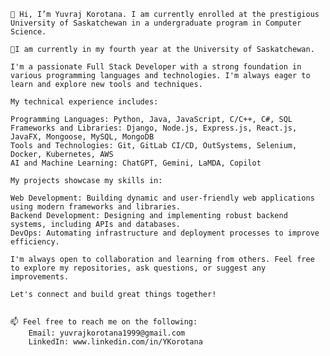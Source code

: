 

    👋 Hi, I’m Yuvraj Korotana. I am currently enrolled at the prestigious University of Saskatchewan in a undergraduate program in Computer Science.
    
    🌱I am currently in my fourth year at the University of Saskatchewan. 
    
    I'm a passionate Full Stack Developer with a strong foundation in various programming languages and technologies. I'm always eager to learn and explore new tools and techniques.

    My technical experience includes:

    Programming Languages: Python, Java, JavaScript, C/C++, C#, SQL
    Frameworks and Libraries: Django, Node.js, Express.js, React.js, JavaFX, Mongoose, MySQL, MongoDB
    Tools and Technologies: Git, GitLab CI/CD, OutSystems, Selenium, Docker, Kubernetes, AWS
    AI and Machine Learning: ChatGPT, Gemini, LaMDA, Copilot

    My projects showcase my skills in:

    Web Development: Building dynamic and user-friendly web applications using modern frameworks and libraries.
    Backend Development: Designing and implementing robust backend systems, including APIs and databases.
    DevOps: Automating infrastructure and deployment processes to improve efficiency.

    I'm always open to collaboration and learning from others. Feel free to explore my repositories, ask questions, or suggest any improvements.

    Let's connect and build great things together!


    📫 Feel free to reach me on the following:
        Email: yuvrajkorotana1999@gmail.com
        LinkedIn: www.linkedin.com/in/YKorotana

